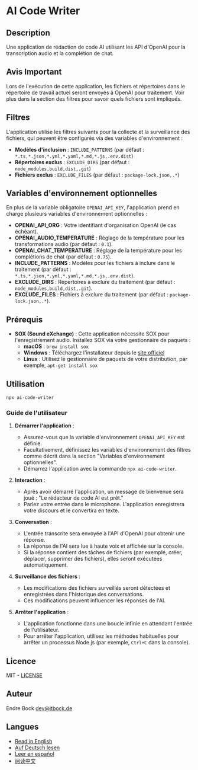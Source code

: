 # AI Code Writer

## Description

Une application de rédaction de code AI utilisant les API d'OpenAI pour la transcription audio et la complétion de chat.

## Avis Important

Lors de l'exécution de cette application, les fichiers et répertoires dans le répertoire de travail actuel seront
envoyés à OpenAI pour traitement. Voir plus dans la section des filtres pour savoir quels fichiers sont impliqués.

## Filtres

L'application utilise les filtres suivants pour la collecte et la surveillance des fichiers, qui peuvent être configurés
via des variables d'environnement :

- **Modèles d'inclusion** : `INCLUDE_PATTERNS` (par défaut : `*.ts,*.json,*.yml,*.yaml,*.md,*.js,.env.dist`)
- **Répertoires exclus** : `EXCLUDE_DIRS` (par défaut : `node_modules,build,dist,.git`)
- **Fichiers exclus** : `EXCLUDE_FILES` (par défaut : `package-lock.json,.*`)

## Variables d'environnement optionnelles

En plus de la variable obligatoire `OPENAI_API_KEY`, l'application prend en charge plusieurs variables d'environnement
optionnelles :

- **OPENAI_API_ORG** : Votre identifiant d'organisation OpenAI (le cas échéant).
- **OPENAI_AUDIO_TEMPERATURE** : Réglage de la température pour les transformations audio (par défaut : `0.1`).
- **OPENAI_CHAT_TEMPERATURE** : Réglage de la température pour les complétions de chat (par défaut : `0.75`).
- **INCLUDE_PATTERNS** : Modèles pour les fichiers à inclure dans le traitement (par
  défaut : `*.ts,*.json,*.yml,*.yaml,*.md,*.js,.env.dist`).
- **EXCLUDE_DIRS** : Répertoires à exclure du traitement (par défaut : `node_modules,build,dist,.git`).
- **EXCLUDE_FILES** : Fichiers à exclure du traitement (par défaut : `package-lock.json,.*`).

## Prérequis

- **SOX (Sound eXchange)** : Cette application nécessite SOX pour l'enregistrement audio. Installez SOX via votre
  gestionnaire de paquets :
  - **macOS** : `brew install sox`
  - **Windows** : Téléchargez l'installateur depuis le [site officiel](http://sox.sourceforge.net/)
  - **Linux** : Utilisez le gestionnaire de paquets de votre distribution, par exemple, `apt-get install sox`

## Utilisation

```sh
npx ai-code-writer
```

### Guide de l'utilisateur

1. **Démarrer l'application** :
    - Assurez-vous que la variable d'environnement `OPENAI_API_KEY` est définie.
    - Facultativement, définissez les variables d'environnement des filtres comme décrit dans la section "Variables
      d'environnement optionnelles".
    - Démarrez l'application avec la commande `npx ai-code-writer`.

2. **Interaction** :
    - Après avoir démarré l'application, un message de bienvenue sera joué : "Le rédacteur de code AI est prêt."
    - Parlez votre entrée dans le microphone. L'application enregistrera votre discours et le convertira en texte.

3. **Conversation** :
    - L'entrée transcrite sera envoyée à l'API d'OpenAI pour obtenir une réponse.
    - La réponse de l'AI sera lue à haute voix et affichée sur la console.
    - Si la réponse contient des tâches de fichiers (par exemple, créer, déplacer, supprimer des fichiers), elles seront
      exécutées automatiquement.

4. **Surveillance des fichiers** :
    - Les modifications des fichiers surveillés seront détectées et enregistrées dans l'historique des conversations.
    - Ces modifications peuvent influencer les réponses de l'AI.

5. **Arrêter l'application** :
    - L'application fonctionne dans une boucle infinie en attendant l'entrée de l'utilisateur.
    - Pour arrêter l'application, utilisez les méthodes habituelles pour arrêter un processus Node.js (par
      exemple, `Ctrl+C` dans la console).

## Licence

MIT - [LICENSE](./LICENSE)

## Auteur

Endre Bock <dev@itbock.de>

## Langues

- [Read in English](./README.md)
- [Auf Deutsch lesen](./README_de.md)
- [Leer en español](./README_es.md)
- [阅读中文](./README_zh.md)
